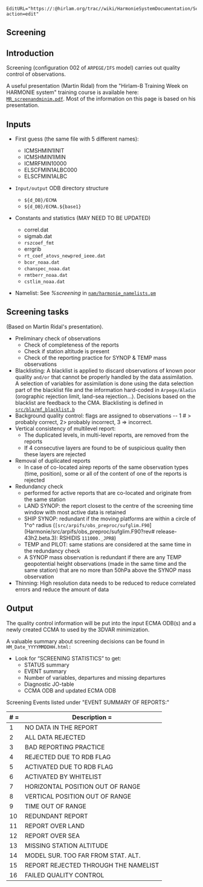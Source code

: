 ```@meta
EditURL="https://:@hirlam.org/trac//wiki/HarmonieSystemDocumentation/Screening?action=edit"
```


## Screening

## Introduction

Screening (configuration 002 of `ARPEGE/IFS` model) carries out quality control of observations. 

A useful presentation (Martin Ridal) from the "Hirlam-B Training Week on HARMONIE system" training course is available here: [`MR_screenandminim.pdf`](https://hirlam.org/trac/raw-attachment/wiki/HarmonieSystemTraining2014/Programme/MR_screenandminim.pdf). Most of the information on this page is based on his presentation.

## Inputs

 * First guess (the same file with 5  different names):
   * ICMSHMIN1INIT
   * ICMSHMIN1IMIN
   * ICMRFMIN10000
   * ELSCFMIN1ALBC000
   * ELSCFMIN1ALBC

 * `Input/output` ODB directory structure
   * `${d_DB}/ECMA`
   * `${d_DB}/ECMA.${base1}`

 * Constants and statistics (MAY NEED TO BE UPDATED)
   * correl.dat
   * sigmab.dat
   * `rszcoef_fmt`
   * errgrib
   * `rt_coef_atovs_newpred_ieee.dat`
   * `bcor_noaa.dat`
   * `chanspec_noaa.dat`
   * `rmtberr_noaa.dat`
   * `cstlim_noaa.dat`

 * Namelist: See *%screening* in [`nam/harmonie_namelists.pm`](Harmonie/nam/harmonie_namelists.pm?rev=release-43h2.beta.3)


## Screening tasks
(Based on Martin Ridal's presentation).

 * Preliminary check of observations
   * Check of completeness of the reports
   * Check if station altitude is present
   * Check of the reporting practice for SYNOP & TEMP mass observations 
 * Blacklisting: A blacklist is applied to discard observations of known poor quality `and/or` that cannot be properly handled by the data assimilation. A selection of variables for assimilation is done using the data selection part of the blacklist file and the information hard-coded in `Arpege/Aladin` (orographic rejection limit, land-sea rejection...). Decisions based on the blacklist are feedback to the CMA. Blacklisting is defined in [`src/bla/mf_blacklist.b`](Harmonie/src/bla/mf_blacklist.b?rev=release-43h2.beta.3)
 * Background quality control: flags are assigned to observations -- 1 # >  probably correct, 2> probably incorrect, 3 => incorrect.
 * Vertical consistency of multilevel report:
   * The duplicated levels, in multi-level reports, are removed from the reports
   * If 4 consecutive layers are found to be of suspicious quality then these layers are rejected
 * Removal of duplicated reports
   * In case of co-located airep reports of the same observation types (time, position), some or all of the content of one of the reports is rejected
 * Redundancy check
   * performed for active reports that are co-located and originate from the same station
   * LAND SYNOP: the report closest to the centre of the screening time window with most active data is retained
   * SHIP SYNOP: redundant if the moving platforms are within a circle of 1^o^ radius (`[src/arpifs/obs_preproc/sufglim.F90`](Harmonie/src/arpifs/obs_preproc/sufglim.F90?rev# release-43h2.beta.3): RSHIDIS `111000._JPRB`)
   * TEMP and PILOT: same stations are considered at the same time in the redundancy check
   * A SYNOP mass observation is redundant if there are any TEMP geopotential height observations (made in the same time and the same station) that are no more than 50hPa above the SYNOP mass observation
 * Thinning: High resolution data needs to be reduced to reduce correlated errors and reduce the amount of data



## Output
The quality control information will be put into the input ECMA ODB(s) and a newly created CCMA to used by the 3DVAR minimization.

A valuable summary about screening decisions can be found in `HM_Date_YYYYMMDDHH.html:`
 * Look for “SCREENING STATISTICS” to get:
   * STATUS summary
   * EVENT summary
   * Number of variables, departures and missing departures
   * Diagnostic JO-table
   * CCMA ODB and updated ECMA ODB


Screening Events listed under "EVENT SUMMARY OF REPORTS:"

|# =| Description                              =|
| --- | --- |
|  1 |NO DATA IN THE REPORT                       |
|  2 |ALL DATA REJECTED                           |
|  3 |BAD REPORTING PRACTICE                      |
|  4 |REJECTED DUE TO RDB FLAG                    |
|  5 |ACTIVATED DUE TO RDB FLAG                   |
|  6 |ACTIVATED BY WHITELIST                      |
|  7 |HORIZONTAL POSITION OUT OF RANGE            |
|  8 |VERTICAL POSITION OUT OF RANGE              |
|  9 |TIME OUT OF RANGE                           |
| 10 |REDUNDANT REPORT                            |
| 11 |REPORT OVER LAND                            |
| 12 |REPORT OVER SEA                             |
| 13 |MISSING STATION ALTITUDE                    |
| 14 |MODEL SUR. TOO FAR FROM STAT. ALT.          |
| 15 |REPORT REJECTED THROUGH THE NAMELIST        |
| 16 |FAILED QUALITY CONTROL                      |









